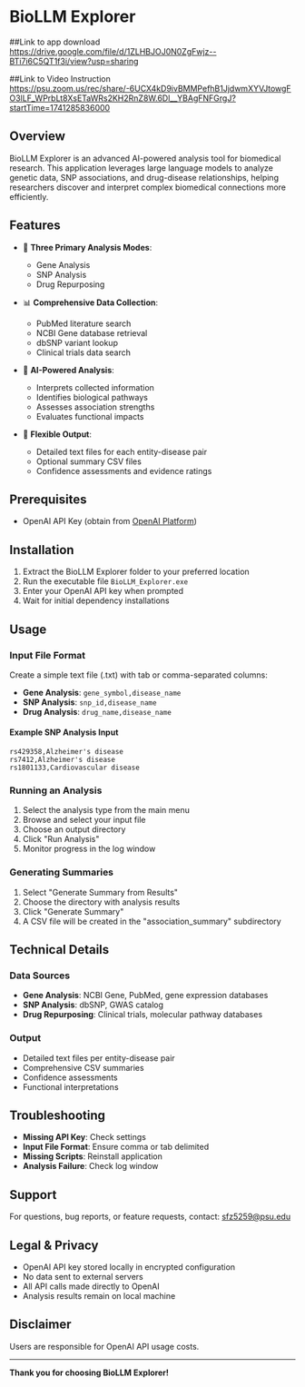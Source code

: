 # BioLLM Explorer

##Link to app download
https://drive.google.com/file/d/1ZLHBJOJ0N0ZgFwjz--BTi7i6C5QT1f3i/view?usp=sharing

##Link to Video Instruction
https://psu.zoom.us/rec/share/-6UCX4kD9ivBMMPefhB1JjdwmXYVJtowgFO3lLF_WPrbLt8XsETaWRs2KH2RnZ8W.6Dl__YBAgFNFGrgJ?startTime=1741285836000

## Overview

BioLLM Explorer is an advanced AI-powered analysis tool for biomedical research. This application leverages large language models to analyze genetic data, SNP associations, and drug-disease relationships, helping researchers discover and interpret complex biomedical connections more efficiently.

## Features

- 🧬 **Three Primary Analysis Modes**:
  - Gene Analysis
  - SNP Analysis
  - Drug Repurposing

- 📊 **Comprehensive Data Collection**:
  - PubMed literature search
  - NCBI Gene database retrieval
  - dbSNP variant lookup
  - Clinical trials data search

- 🤖 **AI-Powered Analysis**:
  - Interprets collected information
  - Identifies biological pathways
  - Assesses association strengths
  - Evaluates functional impacts

- 📁 **Flexible Output**:
  - Detailed text files for each entity-disease pair
  - Optional summary CSV files
  - Confidence assessments and evidence ratings

## Prerequisites

- OpenAI API Key (obtain from [OpenAI Platform](https://platform.openai.com/api-keys))

## Installation

1. Extract the BioLLM Explorer folder to your preferred location
2. Run the executable file `BioLLM_Explorer.exe`
3. Enter your OpenAI API key when prompted
4. Wait for initial dependency installations

## Usage

### Input File Format

Create a simple text file (.txt) with tab or comma-separated columns:

- **Gene Analysis**: `gene_symbol,disease_name`
- **SNP Analysis**: `snp_id,disease_name`
- **Drug Analysis**: `drug_name,disease_name`

#### Example SNP Analysis Input
```
rs429358,Alzheimer's disease
rs7412,Alzheimer's disease
rs1801133,Cardiovascular disease
```

### Running an Analysis

1. Select the analysis type from the main menu
2. Browse and select your input file
3. Choose an output directory
4. Click "Run Analysis"
5. Monitor progress in the log window

### Generating Summaries

1. Select "Generate Summary from Results"
2. Choose the directory with analysis results
3. Click "Generate Summary"
4. A CSV file will be created in the "association_summary" subdirectory

## Technical Details

### Data Sources

- **Gene Analysis**: NCBI Gene, PubMed, gene expression databases
- **SNP Analysis**: dbSNP, GWAS catalog
- **Drug Repurposing**: Clinical trials, molecular pathway databases

### Output

- Detailed text files per entity-disease pair
- Comprehensive CSV summaries
- Confidence assessments
- Functional interpretations

## Troubleshooting

- **Missing API Key**: Check settings
- **Input File Format**: Ensure comma or tab delimited
- **Missing Scripts**: Reinstall application
- **Analysis Failure**: Check log window

## Support

For questions, bug reports, or feature requests, contact: sfz5259@psu.edu

## Legal & Privacy

- OpenAI API key stored locally in encrypted configuration
- No data sent to external servers
- All API calls made directly to OpenAI
- Analysis results remain on local machine

## Disclaimer

Users are responsible for OpenAI API usage costs.

---

**Thank you for choosing BioLLM Explorer!**
